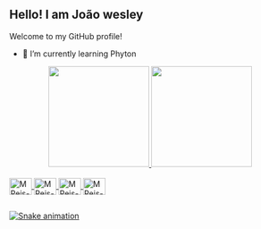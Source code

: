 ## Hello! I am João wesley

Welcome to my GitHub profile!

- 🌱 I’m currently learning Phyton

<div align="center">
  <a href="https://github.com/wsleyymarques">
  <img height="180em" src="https://github-readme-stats-git-masterrstaa-rickstaa.vercel.app/api?username=wsleyymarques&show_icons=true&theme=gotham&include_all_commits=true&count_private=true"/>
  <img height="180em" src="https://github-readme-stats-git-masterrstaa-rickstaa.vercel.app/api/top-langs/?username=wsleyymarques&layout=compact&langs_count=7&theme=gotham"/>
</div>
  
  <div style="display: inline_block"><br>
   <img align="center" alt="MReis-Linux" height="30" width="40" src="https://cdn.jsdelivr.net/gh/devicons/devicon/icons/html5/html5-original.svg" />
   <img align="center" alt="MReis-Linux" height="30" width="40" src="https://cdn.jsdelivr.net/gh/devicons/devicon/icons/css3/css3-original.svg" />   
   <img align="center" alt="MReis-Linux" height="30" width="40" src="https://cdn.jsdelivr.net/gh/devicons/devicon/icons/javascript/javascript-original.svg" />
   <img align="center" alt="MReis-Linux" height="30" width="40" src="https://cdn.jsdelivr.net/gh/devicons/devicon/icons/python/python-original.svg" />
          
          
   
  </div>
  
  ##
  
  ![Snake animation](https://github.com/danielbped/danielbped/blob/output/github-contribution-grid-snake.svg)

</div>
